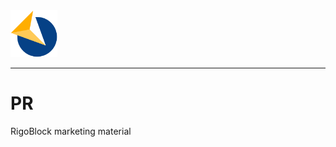<img src="https://raw.githubusercontent.com/RigoBlock/PR/master/new-logos/RigoBlock-logo-1000x1000.png" width="75px" >

---

# PR
RigoBlock marketing material
